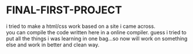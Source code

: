# FINAL-FIRST-PROJECT
i tried to make a html/css work based on a site i came across.  
you can compile the code written here in a online compiler.
guess i tried to put all the things i was learning in one bag...so now will work on something else and work in better and clean way.

